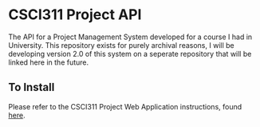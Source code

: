 # CSCI311 Project API
The API for a Project Management System developed for a course I had in University. This repository exists for purely archival reasons, I will be developing version 2.0 of this system on a seperate repository that will be linked here in the future.

## To Install
Please refer to the CSCI311 Project Web Application instructions, found <a href="https://github.com/shannonarcher/csci311-project-web-application">here</a>.
